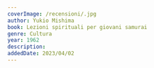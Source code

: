 ```yaml
---
coverImage: /recensioni/.jpg
author: Yukio Mishima
book: Lezioni spirituali per giovani samurai
genre: Cultura
year: 1962
description: 
addedDate: 2023/04/02
---
```

